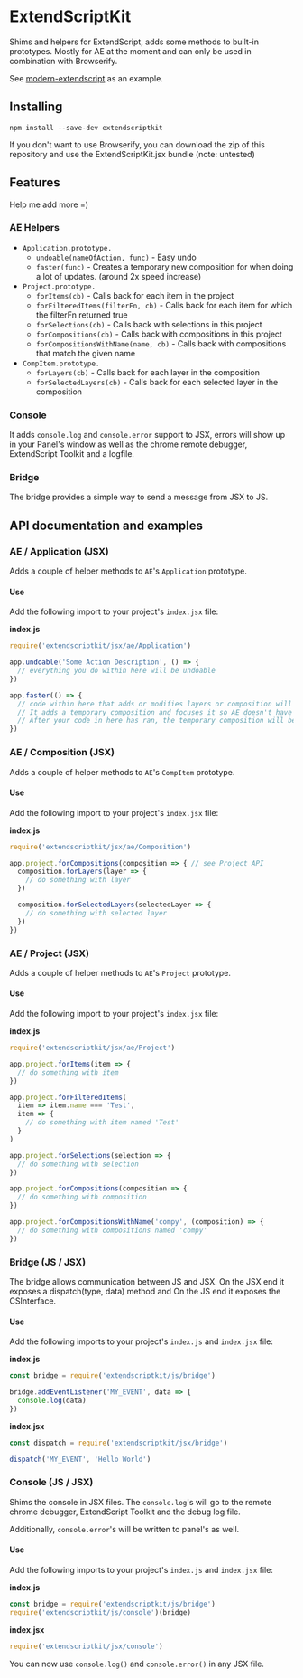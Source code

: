 # ExtendScriptKit

Shims and helpers for ExtendScript, adds some methods to built-in prototypes.
Mostly for AE at the moment and can only be used in combination with Browserify.

See [modern-extendscript](https://github.com/vespakoen/modern-extendscript) as an example.

## Installing

```shell
npm install --save-dev extendscriptkit
```

If you don't want to use Browserify, you can download the zip of this repository and use the ExtendScriptKit.jsx bundle (note: untested)

## Features

Help me add more =)

### AE Helpers

- `Application.prototype.`
  - `undoable(nameOfAction, func)` - Easy undo
  - `faster(func)` - Creates a temporary new composition for when doing a lot of updates. (around 2x speed increase)
- `Project.prototype.`
  - `forItems(cb)` - Calls back for each item in the project
  - `forFilteredItems(filterFn, cb)` - Calls back for each item for which the filterFn returned true
  - `forSelections(cb)` - Calls back with selections in this project
  - `forCompositions(cb)` - Calls back with compositions in this project
  - `forCompositionsWithName(name, cb)` - Calls back with compositions that match the given name
- `CompItem.prototype.`
  - `forLayers(cb)` - Calls back for each layer in the composition
  - `forSelectedLayers(cb)` - Calls back for each selected layer in the composition

### Console

It adds `console.log` and `console.error` support to JSX, errors will show up in your Panel's window as well as the chrome remote debugger, ExtendScript Toolkit and a logfile.

### Bridge

The bridge provides a simple way to send a message from JSX to JS.

## API documentation and examples

### AE / Application (JSX)

Adds a couple of helper methods to `AE`'s `Application` prototype.

#### Use

Add the following import to your project's `index.jsx` file:

**index.js**
```js
require('extendscriptkit/jsx/ae/Application')

app.undoable('Some Action Description', () => {
  // everything you do within here will be undoable
})

app.faster(() => {
  // code within here that adds or modifies layers or composition will be faster.
  // It adds a temporary composition and focuses it so AE doesn't have to do a lot of re-draws.
  // After your code in here has ran, the temporary composition will be removed.
})
```
### AE / Composition (JSX)

Adds a couple of helper methods to `AE`'s `CompItem` prototype.

#### Use

Add the following import to your project's `index.jsx` file:

**index.js**
```js
require('extendscriptkit/jsx/ae/Composition')

app.project.forCompositions(composition => { // see Project API
  composition.forLayers(layer => {
    // do something with layer
  })

  composition.forSelectedLayers(selectedLayer => {
    // do something with selected layer
  })
})
```
### AE / Project (JSX)

Adds a couple of helper methods to `AE`'s `Project` prototype.

#### Use

Add the following import to your project's `index.jsx` file:

**index.js**
```js
require('extendscriptkit/jsx/ae/Project')

app.project.forItems(item => {
  // do something with item
})

app.project.forFilteredItems(
  item => item.name === 'Test',
  item => {
    // do something with item named 'Test'
  }
)

app.project.forSelections(selection => {
  // do something with selection
})

app.project.forCompositions(composition => {
  // do something with composition
})

app.project.forCompositionsWithName('compy', (composition) => {
  // do something with compositions named 'compy'
})
```
### Bridge (JS / JSX)

The bridge allows communication between JS and JSX.
On the JSX end it exposes a dispatch(type, data) method and
On the JS end it exposes the CSInterface.

#### Use

Add the following imports to your project's `index.js` and `index.jsx` file:

**index.js**
```js
const bridge = require('extendscriptkit/js/bridge')

bridge.addEventListener('MY_EVENT', data => {
  console.log(data)
})
```

**index.jsx**
```js
const dispatch = require('extendscriptkit/jsx/bridge')

dispatch('MY_EVENT', 'Hello World')
```
### Console (JS / JSX)

Shims the console in JSX files.
The `console.log`'s will go to the remote chrome debugger, ExtendScript Toolkit and
the debug log file.

Additionally, `console.error`'s will be written to panel's <body> as well.

#### Use

Add the following imports to your project's `index.js` and `index.jsx` file:

**index.js**
```js
const bridge = require('extendscriptkit/js/bridge')
require('extendscriptkit/js/console')(bridge)
```

**index.jsx**
```js
require('extendscriptkit/jsx/console')
```

You can now use `console.log()` and `console.error()` in any JSX file.
